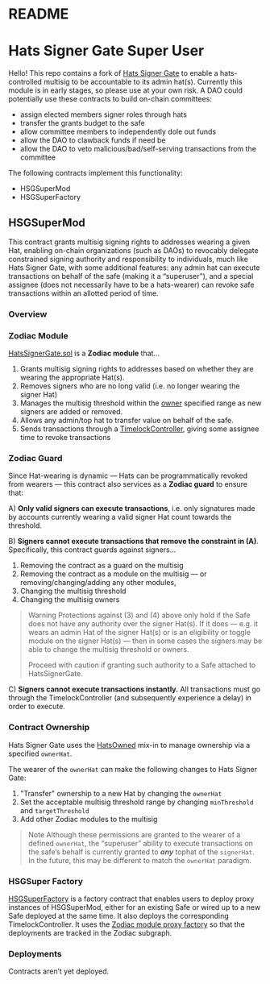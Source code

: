 # README

# Hats Signer Gate Super User

Hello! This repo contains a fork of [Hats Signer Gate](https://github.com/Hats-Protocol/hats-zodiac) to enable a hats-controlled multisig to be accountable to its admin hat(s). Currently this module is in early stages, so please use at your own risk. A DAO could potentially use these contracts to build on-chain committees: 

- assign elected members signer roles through hats
- transfer the grants budget to the safe
- allow committee members to independently dole out funds
- allow the DAO to clawback funds if need be
- allow the DAO to veto malicious/bad/self-serving transactions from the committee

The following contracts implement this functionality:

- HSGSuperMod
- HSGSuperFactory

## HSGSuperMod

This contract grants multisig signing rights to addresses wearing a given Hat, enabling on-chain organizations (such as DAOs) to revocably delegate constrained signing authority and responsibility to individuals, much like Hats Signer Gate, with some additional features: any admin hat can execute transactions on behalf of the safe (making it a “superuser”), and a special assignee (does not necessarily have to be a hats-wearer) can revoke safe transactions within an allotted period of time.

### Overview

### Zodiac Module

[HatsSignerGate.sol](https://github.com/Heph789/hsg-superuser/blob/dev/src/HSGSuperMod.sol) is a **Zodiac module** that...

1. Grants multisig signing rights to addresses based on whether they are wearing the appropriate Hat(s).
2. Removes signers who are no long valid (i.e. no longer wearing the signer Hat)
3. Manages the multisig threshold within the [owner](#contract-ownership) specified range as new signers are added or removed.
4. Allows any admin/top hat to transfer value on behalf of the safe.
5. Sends transactions through a [TimelockController](https://docs.openzeppelin.com/contracts/4.x/api/governance#TimelockController), giving some assignee time to revoke transactions

### Zodiac Guard

Since Hat-wearing is dynamic — Hats can be programmatically revoked from wearers — this contract also services as a **Zodiac guard** to ensure that:

A) **Only valid signers can execute transactions**, i.e. only signatures made by accounts currently wearing a valid signer Hat count towards the threshold.

B) **Signers cannot execute transactions that remove the constraint in (A)**. Specifically, this contract guards against signers...

1. Removing the contract as a guard on the multisig
2. Removing the contract as a module on the multisig — or removing/changing/adding any other modules,
3. Changing the multisig threshold
4. Changing the multisig owners

> Warning
Protections against (3) and (4) above only hold if the Safe does not have any authority over the signer Hat(s). If it does — e.g. it wears an admin Hat of the signer Hat(s) or is an eligibility or toggle module on the signer Hat(s) — then in some cases the signers may be able to change the multisig threshold or owners.
> 
> 
> Proceed with caution if granting such authority to a Safe attached to HatsSignerGate.
> 

C) **Signers cannot execute transactions instantly.** All transactions must go through the TimelockController (and subsequently experience a delay) in order to execute.

### Contract Ownership

Hats Signer Gate uses the [HatsOwned](https://github.com/Hats-Protocol/hats-auth/) mix-in to manage ownership via a specified `ownerHat`.

The wearer of the `ownerHat` can make the following changes to Hats Signer Gate:

1. "Transfer" ownership to a new Hat by changing the `ownerHat`
2. Set the acceptable multisig threshold range by changing `minThreshold` and `targetThreshold`
3. Add other Zodiac modules to the multisig

> Note
Although these permissions are granted to the wearer of a defined `ownerHat`, the “superuser” ability to execute transactions on the safe’s behalf is currently granted to ***any*** tophat of the `signerHat`. In the future, this may be different to match the `ownerHat` paradigm.
> 

### HSGSuper Factory

[HSGSuperFactory](https://github.com/Heph789/hsg-superuser/blob/dev/src/HatsSignerGateFactory.sol) is a factory contract that enables users to deploy proxy instances of HSGSuperMod, either for an existing Safe or wired up to a new Safe deployed at the same time. It also deploys the corresponding TimelockController. It uses the [Zodiac module proxy factory](https://github.com/gnosis/zodiac/blob/master/contracts/factory/ModuleProxyFactory.sol) so that the deployments are tracked in the Zodiac subgraph.

### Deployments

Contracts aren’t yet deployed.
